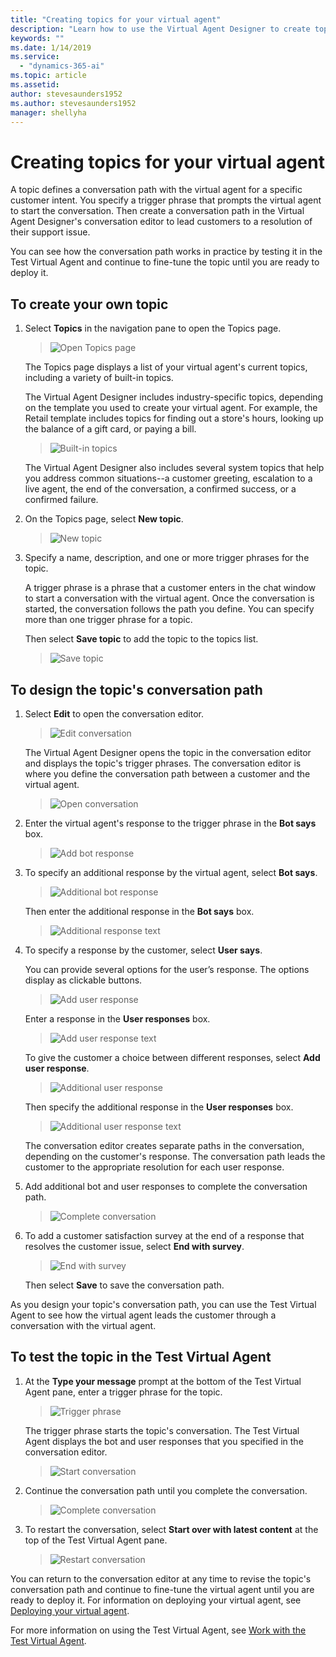 ```yaml
---
title: "Creating topics for your virtual agent"
description: "Learn how to use the Virtual Agent Designer to create topics for your virtual agent."
keywords: ""
ms.date: 1/14/2019
ms.service:
  - "dynamics-365-ai"
ms.topic: article
ms.assetid: 
author: stevesaunders1952
ms.author: stevesaunders1952
manager: shellyha
---
```


# Creating topics for your virtual agent

A topic defines a conversation path with the virtual agent for a specific customer intent. You specify a trigger phrase that prompts the virtual agent to start the conversation. Then create a conversation path in the Virtual Agent Designer's conversation editor to lead customers to a resolution of their support issue.

You can see how the conversation path works in practice by testing it in the Test Virtual Agent and continue to fine-tune the topic until you are ready to deploy it.

## To create your own topic

1. Select **Topics** in the navigation pane to open the Topics page.

   > ![Open Topics page](media/open-topics.png)

    The Topics page displays a list of your virtual agent's current topics, including a variety of built-in topics.

    The Virtual Agent Designer includes industry-specific topics, depending on the template you used to create your virtual agent. For example, the Retail template includes topics for finding out a store's hours, looking up the balance of a gift card, or paying a bill.

   > ![Built-in topics](media/template-topics.png)

    The Virtual Agent Designer also includes several system topics that help you address common situations--a customer greeting, escalation to a live agent, the end of the conversation, a confirmed success, or a confirmed failure.

2. On the Topics page, select **New topic**.

   > ![New topic](media/create-new-topic.png)

3. Specify a name, description, and one or more trigger phrases for the topic.

    A trigger phrase is a phrase that a customer enters in the chat window to start a conversation with the virtual agent. Once the conversation is started, the conversation follows the path you define. You can specify more than one trigger phrase for a topic.

    Then select **Save topic** to add the topic to the topics list.

   > ![Save topic](media/save-topic.png)

## To design the topic's conversation path

1. Select **Edit** to open the conversation editor.

   > ![Edit conversation](media/edit-conversation.png)

    The Virtual Agent Designer opens the topic in the conversation editor and displays the topic's trigger phrases. The conversation editor is where you define the conversation path between a customer and the virtual agent.

   > ![Open conversation](media/open-conversation.png)

2. Enter the virtual agent's response to the trigger phrase in the **Bot says** box.

   > ![Add bot response](media/bot-response.png)

3. To specify an additional response by the virtual agent, select **Bot says**.

   > ![Additional bot response](media/add-response.png)

    Then enter the additional response in the **Bot says** box.

   > ![Additional response text](media/response-text.png)

4. To specify a response by the customer, select **User says**.

    You can provide several options for the user’s response. The options display as clickable buttons.

   > ![Add user response](media/user-says.png)

    Enter a response in the **User responses** box.

   > ![Add user response text](media/user-response.png)

    To give the customer a choice between different responses, select **Add user response**.

   > ![Additional user response](media/second-response.png)

    Then specify the additional response in the **User responses** box.

   > ![Additional user response text](media/second-response-text.png)

    The conversation editor creates separate paths in the conversation, depending on the customer's response. The conversation path leads the customer to the appropriate resolution for each user response.

5. Add additional bot and user responses to complete the conversation path.

   > ![Complete conversation](media/complete-conversation.png)

6. To add a customer satisfaction survey at the end of a response that resolves the customer issue, select **End with survey**.

   > ![End with survey](media/end-with-survey.png)

   Then select **Save** to save the conversation path.

As you design your topic's conversation path, you can use the Test Virtual Agent to see how the virtual agent leads the customer through a conversation with the virtual agent.

## To test the topic in the Test Virtual Agent

1. At the **Type your message** prompt at the bottom of the Test Virtual Agent pane, enter a trigger phrase for the topic.

   > ![Trigger phrase](media/enter-trigger.png)

    The trigger phrase starts the topic's conversation. The Test Virtual Agent displays the bot and user responses that you specified in the conversation editor.

   > ![Start conversation](media/start-conversation.png)

2. Continue the conversation path until you complete the conversation.

   > ![Complete conversation](media/complete-test.png)

3. To restart the conversation, select **Start over with latest content** at the top of the Test Virtual Agent pane.

   > ![Restart conversation](media/restart-conversation.png)

You can return to the conversation editor at any time to revise the topic's conversation path and continue to fine-tune the virtual agent until you are ready to deploy it. For information on deploying your virtual agent, see [Deploying your virtual agent](getting-started-deploy.md).

For more information on using the Test Virtual Agent, see [Work with the Test Virtual Agent](how-to-test-bot.md).
